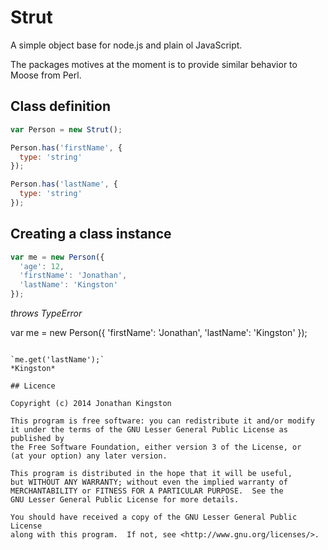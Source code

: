 # Strut

A simple object base for node.js and plain ol JavaScript.

The packages motives at the moment is to provide similar behavior to Moose from Perl.

## Class definition
```js
var Person = new Strut();

Person.has('firstName', {
  type: 'string'
});

Person.has('lastName', {
  type: 'string'
});
```

## Creating a class instance
```js
var me = new Person({
  'age': 12,
  'firstName': 'Jonathan',
  'lastName': 'Kingston'
});
```
*throws TypeError*


var me = new Person({
  'firstName': 'Jonathan',
  'lastName': 'Kingston'
});
```

`me.get('lastName');`
*Kingston*

## Licence

Copyright (c) 2014 Jonathan Kingston

This program is free software: you can redistribute it and/or modify
it under the terms of the GNU Lesser General Public License as published by
the Free Software Foundation, either version 3 of the License, or
(at your option) any later version.

This program is distributed in the hope that it will be useful,
but WITHOUT ANY WARRANTY; without even the implied warranty of
MERCHANTABILITY or FITNESS FOR A PARTICULAR PURPOSE.  See the
GNU Lesser General Public License for more details.

You should have received a copy of the GNU Lesser General Public License
along with this program.  If not, see <http://www.gnu.org/licenses/>.
